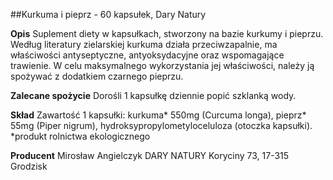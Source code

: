 ##Kurkuma i pieprz - 60 kapsułek, Dary Natury

**Opis** Suplement diety w kapsułkach, stworzony na bazie kurkumy i pieprzu. Według literatury zielarskiej kurkuma działa przeciwzapalnie, ma właściwości antyseptyczne, antyoksydacyjne oraz wspomagające trawienie. W celu maksymalnego wykorzystania jej właściwości, należy ją spożywać z dodatkiem czarnego pieprzu. 

**Zalecane spożycie** Dorośli 1 kapsułkę dziennie popić szklanką wody.

**Skład** Zawartość 1 kapsułki: kurkuma\* 550mg (Curcuma longa), pieprz\* 55mg (Piper nigrum), hydroksypropylometyloceluloza (otoczka kapsułki).
*produkt rolnictwa ekologicznego

**Producent** Mirosław Angielczyk DARY NATURY
Koryciny 73, 17-315 Grodzisk